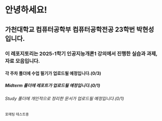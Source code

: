 # 안녕하세요!
## 가천대학교 컴퓨터공학부 컴퓨터공학전공 23학번 박현성입니다.
### 이 레포지토리는 2025-1학기 인공지능개론1 강의에서 진행한 실습과 과제, 자료 모음입니다.
#### 각 주차 폴더에 수업 필기가 업로드될 예정입니다.(0/3)
##### Midterm 폴더에 레포트가 업로드될 예정입니다.(0/1)
###### Study 폴더에 개인적으로 정리한 문서가 업로드될 예정입니다.(0/1)

<sub>포매팅 테스트중</sub>
